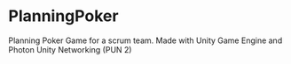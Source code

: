 # PlanningPoker

Planning Poker Game for a scrum team.
Made with Unity Game Engine and Photon Unity Networking (PUN 2)
